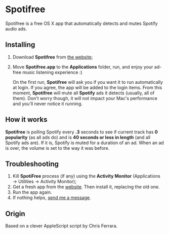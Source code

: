 # Spotifree
Spotifree is a free OS X app that automatically detects and mutes Spotify audio ads.

## Installing
1. Download **Spotifree** from [the website](http://spotifree.gordinskiy.com.s3-website-us-east-1.amazonaws.com);
2. Move **Spotifree.app** to the **Applications** folder, run, and enjoy your ad-free music listening experience :)

	On the first run, **Spotifree** will ask you if you want it to run automatically at login. If you agree, the app will be added to the login items. From this moment, **Spotifree** will mute all **Spotify** ads it detects (usually, all of them). Don't worry though, it will not impact your Mac's performance and you'll never notice it running.

## How it works
**Spotifree** is polling Spotify every **.3** seconds to see if current track has **0 popularity** (as all ads do) and is  **40 seconds or less in length** (and all Spotify ads are). If it is, Spotify is muted for a duration of an ad. When an ad is over, the volume is set to the way it was before.

## Troubleshooting
1. Kill **SpotiFree** process (if any) using the **Activity Monitor** (Applications → Utilities → Activity Monitor);
2. Get a fresh app from the [website](http://Spotifree.gordinskiy.com). Then install it, replacing the old one.
3. Run the app again.
4. If nothing helps, [send me a message](http://Spotifree.gordinskiy.com/contact.html).

## Origin
Based on a clever AppleScript script by Chris Ferrara.
